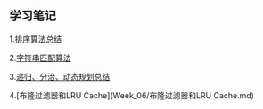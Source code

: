 ## 学习笔记

1.[排序算法总结](Week_06/排序算法.md)

2.[字符串匹配算法](Week_06/字符串匹配算法.md)

3.[递归、分治、动态规划总结](Week_06/递归、分治、动态规划.md)

4.[布隆过滤器和LRU Cache](Week_06/布隆过滤器和LRU Cache.md)